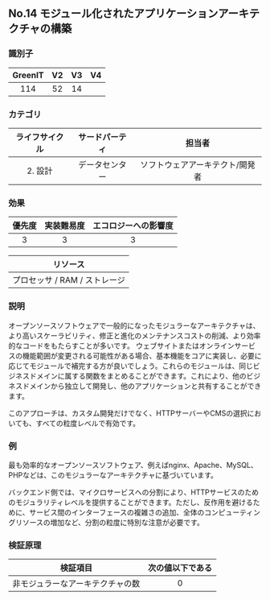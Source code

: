 ## No.14 モジュール化されたアプリケーションアーキテクチャの構築

### 識別子

| GreenIT |  V2  |  V3  |  V4  |
|:-------:|:----:|:----:|:----:|
|  114    | 52  | 14  |      |

### カテゴリ

| ライフサイクル |  サードパーティ  |  担当者  |
|:---------:|:----:|:----:|
| 2. 設計 | データセンター | ソフトウェアアーキテクト/開発者 |

### 効果

| 優先度 |      実装難易度       |  エコロジーへの影響度    |
|:-------------------:|:-------------------------:|:---------------------:|
| 3 | 3 | 3 |

|リソース                                      |
|:----------------------------------------------------------:|
|  プロセッサ  / RAM / ストレージ  |

### 説明

オープンソースソフトウェアで一般的になったモジュラーなアーキテクチャは、より高いスケーラビリティ、修正と進化のメンテナンスコストの削減、より効率的なコードをもたらすことが多いです。
ウェブサイトまたはオンラインサービスの機能範囲が変更される可能性がある場合、基本機能をコアに実装し、必要に応じてモジュールで補完する方が良いでしょう。これらのモジュールは、同じビジネスドメインに属する関数をまとめることができます。これにより、他のビジネスドメインから独立して開発し、他のアプリケーションと共有することができます。

このアプローチは、カスタム開発だけでなく、HTTPサーバーやCMSの選択においても、すべての粒度レベルで有効です。

### 例

最も効率的なオープンソースソフトウェア、例えばnginx、Apache、MySQL、PHPなどは、このモジュラーなアーキテクチャに基づいています。

バックエンド側では、マイクロサービスへの分割により、HTTPサービスのためのモジュラリティレベルを提供することができます。ただし、反作用を避けるために、サービス間のインターフェースの複雑さの追加、全体のコンピューティングリソースの増加など、分割の粒度に特別な注意が必要です。

### 検証原理

| 検証項目     | 次の値以下である   |  
|-------------------|:-------------------------:|
| 非モジュラーなアーキテクチャの数 | 0  |
